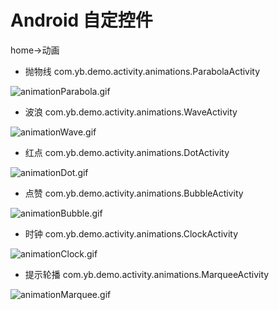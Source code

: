 # Android 自定控件

home->动画

- 抛物线 com.yb.demo.activity.animations.ParabolaActivity
<img src="https://github.com/yuanbinbinbin/demo2/blob/master/onlinepic/animationParabola.gif" alt="animationParabola.gif" />

- 波浪 com.yb.demo.activity.animations.WaveActivity
<img src="https://github.com/yuanbinbinbin/demo2/blob/master/onlinepic/animationWave.gif" alt="animationWave.gif" />

- 红点 com.yb.demo.activity.animations.DotActivity
<img src="https://github.com/yuanbinbinbin/demo2/blob/master/onlinepic/animationDot.gif" alt="animationDot.gif" />

- 点赞 com.yb.demo.activity.animations.BubbleActivity
<img src="https://github.com/yuanbinbinbin/demo2/blob/master/onlinepic/animationBubble.gif" alt="animationBubble.gif" />

- 时钟 com.yb.demo.activity.animations.ClockActivity
<img src="https://github.com/yuanbinbinbin/demo2/blob/master/onlinepic/animationClock.gif" alt="animationClock.gif" />

- 提示轮播 com.yb.demo.activity.animations.MarqueeActivity
<img src="https://github.com/yuanbinbinbin/demo2/blob/master/onlinepic/animationMarquee.gif" alt="animationMarquee.gif" />